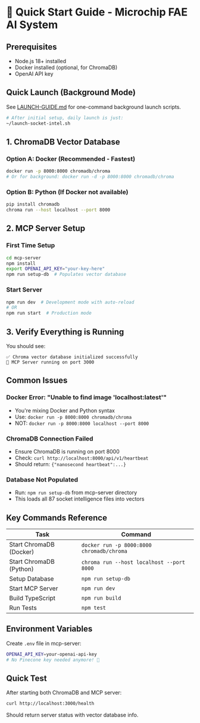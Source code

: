 # 🚀 Quick Start Guide - Microchip FAE AI System

## Prerequisites
- Node.js 18+ installed
- Docker installed (optional, for ChromaDB)
- OpenAI API key

## Quick Launch (Background Mode)
See [LAUNCH-GUIDE.md](LAUNCH-GUIDE.md) for one-command background launch scripts.

```bash
# After initial setup, daily launch is just:
~/launch-socket-intel.sh
```

## 1. ChromaDB Vector Database

### Option A: Docker (Recommended - Fastest)
```bash
docker run -p 8000:8000 chromadb/chroma
# Or for background: docker run -d -p 8000:8000 chromadb/chroma
```

### Option B: Python (If Docker not available)
```bash
pip install chromadb
chroma run --host localhost --port 8000
```

## 2. MCP Server Setup

### First Time Setup
```bash
cd mcp-server
npm install
export OPENAI_API_KEY="your-key-here"
npm run setup-db  # Populates vector database
```

### Start Server
```bash
npm run dev  # Development mode with auto-reload
# OR
npm run start  # Production mode
```

## 3. Verify Everything is Running

You should see:
```
✅ Chroma vector database initialized successfully
🚀 MCP Server running on port 3000
```

## Common Issues

### Docker Error: "Unable to find image 'localhost:latest'"
- You're mixing Docker and Python syntax
- Use: `docker run -p 8000:8000 chromadb/chroma`
- NOT: `docker run -p 8000:8000 localhost --port 8000`

### ChromaDB Connection Failed
- Ensure ChromaDB is running on port 8000
- Check: `curl http://localhost:8000/api/v1/heartbeat`
- Should return: `{"nanosecond heartbeat":...}`

### Database Not Populated
- Run: `npm run setup-db` from mcp-server directory
- This loads all 87 socket intelligence files into vectors

## Key Commands Reference

| Task | Command |
|------|---------|
| Start ChromaDB (Docker) | `docker run -p 8000:8000 chromadb/chroma` |
| Start ChromaDB (Python) | `chroma run --host localhost --port 8000` |
| Setup Database | `npm run setup-db` |
| Start MCP Server | `npm run dev` |
| Build TypeScript | `npm run build` |
| Run Tests | `npm test` |

## Environment Variables

Create `.env` file in mcp-server:
```bash
OPENAI_API_KEY=your-openai-api-key
# No Pinecone key needed anymore! 🎉
```

## Quick Test

After starting both ChromaDB and MCP server:
```bash
curl http://localhost:3000/health
```

Should return server status with vector database info.